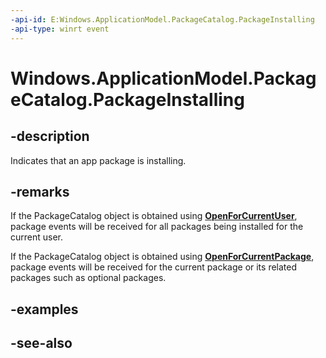 ```yaml
---
-api-id: E:Windows.ApplicationModel.PackageCatalog.PackageInstalling
-api-type: winrt event
---
```


<!-- Event syntax
public event Windows.Foundation.TypedEventHandler PackageInstalling<Windows.ApplicationModel.PackageCatalog,  Windows.ApplicationModel.PackageInstallingEventArgs>
-->

# Windows.ApplicationModel.PackageCatalog.PackageInstalling

## -description
Indicates that an app package is installing.

## -remarks
If the PackageCatalog object is obtained using **[OpenForCurrentUser](https://docs.microsoft.com/uwp/api/windows.applicationmodel.packagecatalog.OpenForCurrentUser)**, package events will be received for all packages being installed for the current user.

If the PackageCatalog object is obtained using **[OpenForCurrentPackage](https://docs.microsoft.com/uwp/api/windows.applicationmodel.packagecatalog.OpenForCurrentPackage)**, package events will be received for the current package or its related packages such as optional packages.

## -examples

## -see-also
